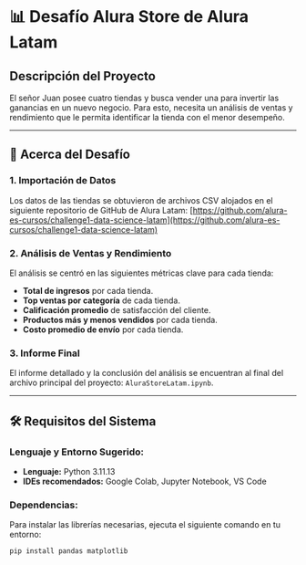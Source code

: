 # 📊 Desafío Alura Store de Alura Latam

## Descripción del Proyecto

El señor Juan posee cuatro tiendas y busca vender una para invertir las ganancias en un nuevo negocio. Para esto, necesita un análisis de ventas y rendimiento que le permita identificar la tienda con el menor desempeño.

---

## 🚀 Acerca del Desafío

### 1. **Importación de Datos**

Los datos de las tiendas se obtuvieron de archivos CSV alojados en el siguiente repositorio de GitHub de Alura Latam:
[https://github.com/alura-es-cursos/challenge1-data-science-latam](https://github.com/alura-es-cursos/challenge1-data-science-latam)

### 2. **Análisis de Ventas y Rendimiento**

El análisis se centró en las siguientes métricas clave para cada tienda:

* **Total de ingresos** por cada tienda.
* **Top ventas por categoría** de cada tienda.
* **Calificación promedio** de satisfacción del cliente.
* **Productos más y menos vendidos** por cada tienda.
* **Costo promedio de envío** por cada tienda.

### 3. **Informe Final**

El informe detallado y la conclusión del análisis se encuentran al final del archivo principal del proyecto: `AluraStoreLatam.ipynb`.

---

## 🛠️ Requisitos del Sistema

### Lenguaje y Entorno Sugerido:

* **Lenguaje:** Python 3.11.13
* **IDEs recomendados:** Google Colab, Jupyter Notebook, VS Code

### Dependencias:

Para instalar las librerías necesarias, ejecuta el siguiente comando en tu entorno:

```bash
pip install pandas matplotlib
